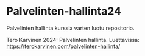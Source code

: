 # Palvelinten-hallinta24

Palvelinten hallinta kurssia varten luotu repositorio.

Tero Karvinen 2024: Palvelinten hallinta. Luettavissa: https://terokarvinen.com/palvelinten-hallinta/
